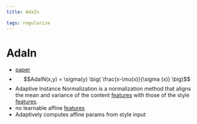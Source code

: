 ```yaml
---
title: AdaIn

tags: regularize 
---
```


# AdaIn
- [paper](https://arxiv.org/abs/1703.06868v2)
- $$AdaIN(x,y) = \sigma(y) \big( \frac{x-\mu(x)}{\sigma (x)} \big)$$
- Adaptive Instance Normalization is a normalization method that aligns the mean and variance of the content [features](Features.md) with those of the style [features](Features.md).
- no learnable affine [features](Features.md)
- Adaptively computes affine params from style input




























